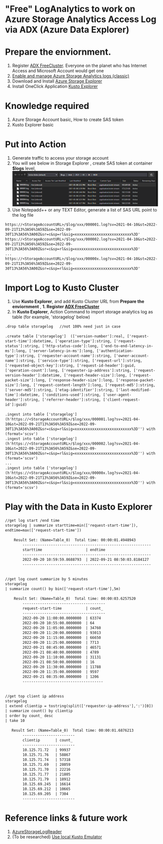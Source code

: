 # "Free" LogAnalytics to work on Azure Storage Analytics Access Log via ADX (Azure Data Explorer)

# Prepare the enviornment. 

1. Register [ADX FreeCluster](https://aka.ms/kustofree). Everyone on the planet who has Internet Access and Microsoft Account would get one
1. [Enable and manage Azure Storage Analytics logs (classic)](https://learn.microsoft.com/en-us/azure/storage/common/manage-storage-analytics-logs?tabs=azure-portal)
1. Download and Install [Azure Storage Explorer](https://azure.microsoft.com/en-us/products/storage/storage-explorer/)
1. Install OneClick Application [Kusto Explorer](https://aka.ms/ke)

# Knowledge required

1. Azure Storage Account basic, How to create SAS token
1. Kusto Explorer basic

# Put into Action

1. Generate traffic to access your storage account
1. You will see below in Storage Explorer , create SAS token at container **$logs** level, 
   ![Storage Explorer view logs](./.image/image1.png?raw=true)
1. Use Notepadd++ or any TEXT Editor, generate a list of SAS URL point to the log file
```
https://<StorageAccountURL>/$log/xxx/000001.log?sv=2021-04-10&st=2022-09-21T13%3A56%3A59Z&se=2022-09-30T13%3A56%3A00Z&sr=c&sp=rl&sig=xxxxxxxxxxxxxxxxxxxxxxxxxx%3D'
https://<StorageAccountURL>/$log/xxx/000002.log?sv=2021-04-10&st=2022-09-21T13%3A56%3A59Z&se=2022-09-30T13%3A56%3A00Z&sr=c&sp=rl&sig=xxxxxxxxxxxxxxxxxxxxxxxxxx%3D'
...
https://<StorageAccountURL>/$log/xxx/00000x.log?sv=2021-04-10&st=2022-09-21T13%3A56%3A59Z&se=2022-09-30T13%3A56%3A00Z&sr=c&sp=rl&sig=xxxxxxxxxxxxxxxxxxxxxxxxxx%3D'
```

# Import Log to Kusto Cluster

1. Use **Kusto Explorer**, and add Kusto Cluster URL from **Prepare the enviornment** , **1. Register [ADX FreeCluster](https://aka.ms/kustofree)** 
1. In **Kusto Explorer**, Action Command to import storage analytics log as table (for example, 'storagelog' below)

```
.drop table storagelog   //not 100% need just in case
 
.create table ['storagelog']  (['version-number']:real, ['request-start-time']:datetime, ['operation-type']:string, ['request-status']:string, ['http-status-code']:long, ['end-to-end-latency-in-ms']:long, ['server-latency-in-ms']:long, ['authentication-type']:string, ['requester-account-name']:string, ['owner-account-name']:string, ['service-type']:string, ['request-url']:string, ['requested-object-key']:string, ['request-id-header']:guid, ['operation-count']:long, ['requester-ip-address']:string, ['request-version-header']:datetime, ['request-header-size']:long, ['request-packet-size']:long, ['response-header-size']:long, ['response-packet-size']:long, ['request-content-length']:long, ['request-md5']:string, ['server-md5']:string, ['etag-identifier']:string, ['last-modified-time']:datetime, ['conditions-used']:string, ['user-agent-header']:string, ['referrer-header']:string, ['client-request-id']:guid)
 
.ingest into table ['storagelog'] (h'https://<StorageAccountURL>/$log/xxx/000001.log?sv=2021-04-10&st=2022-09-21T13%3A56%3A59Z&se=2022-09-30T13%3A56%3A00Z&sr=c&sp=rl&sig=xxxxxxxxxxxxxxxxxxxxxxxxxx%3D'') with (format='scsv')
.ingest into table ['storagelog'] (h'https://<StorageAccountURL>/$log/xxx/000002.log?sv=2021-04-10&st=2022-09-21T13%3A56%3A59Z&se=2022-09-30T13%3A56%3A00Z&sr=c&sp=rl&sig=xxxxxxxxxxxxxxxxxxxxxxxxxx%3D'') with (format='scsv')
...
.ingest into table ['storagelog'] (h'https://<StorageAccountURL>/$log/xxx/00000x.log?sv=2021-04-10&st=2022-09-21T13%3A56%3A59Z&se=2022-09-30T13%3A56%3A00Z&sr=c&sp=rl&sig=xxxxxxxxxxxxxxxxxxxxxxxxxx%3D'') with (format='scsv')
```

# Play with the Data in Kusto Explorer 

``` kql
//get log start /end time
storagelog | summarize starttime=min(['request-start-time']), endtime=max(['request-start-time'])

    Result Set: (Name=Table_0)  Total time: 00:00:01.4948943
        -----------------------------------------------------------
        starttime                    | endtime
        -----------------------------------------------------------
        2022-09-20 10:59:59.8688793  | 2022-09-21 08:50:03.8184127
        -----------------------------------------------------------
    

//get log count summarize by 5 minutes
storagelog
| summarize count() by bin(['request-start-time'],5m) 

    Result Set: (Name=Table_0)  Total time: 00:00:03.6257520
        --------------------------------------
        request-start-time           | count_
        --------------------------------------
        2022-09-20 11:00:00.0000000  | 63374
        2022-09-20 10:55:00.0000000  | 64
        2022-09-20 11:05:00.0000000  | 34760
        2022-09-20 11:20:00.0000000  | 93013
        2022-09-20 11:15:00.0000000  | 66650
        2022-09-20 11:25:00.0000000  | 7713
        2022-09-21 08:45:00.0000000  | 46571
        2022-09-21 08:40:00.0000000  | 4789
        2022-09-20 11:10:00.0000000  | 31131
        2022-09-21 08:50:00.0000000  | 16
        2022-09-20 11:30:00.0000000  | 11788
        2022-09-20 11:35:00.0000000  | 9597
        2022-09-21 08:35:00.0000000  | 1206
        -------------------------------------


//get top client ip address
storagelog
| extend clientip = tostring(split(['requester-ip-address'],':')[0])
| summarize count() by clientip
| order by count_ desc 
| take 10

   Result Set: (Name=Table_0)  Total time: 00:00:01.6876213
        ------------------------
        clientip       | count_
        ------------------------
        10.125.71.72   | 99937
        10.125.71.76   | 58867
        10.125.71.74   | 57318
        10.125.71.69   | 28059
        10.125.71.70   | 22216
        10.125.71.77   | 21805
        10.125.71.79   | 18912
        10.125.69.245  | 16614
        10.125.69.212  | 10665
        10.125.69.205  | 7304
        ------------------------

```


# Reference links & future work

1. [AzureStorageLogReader](https://github.com/nunogabrielmonteiro/AzureStorageLogReader)
2. (To be researched) [Use local Kusto Emulator](https://learn.microsoft.com/en-us/azure/data-explorer/kusto-emulator-overview)

